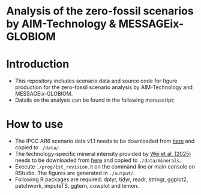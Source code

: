 # Analysis of the zero-fossil scenarios by AIM-Technology & MESSAGEix-GLOBIOM

# Introduction
- This repository includes scenario data and source code for figure production for the zero-fossil scenario analysis by AIM-Technology and MESSAGEix-GLOBIOM.
- Datails on the analysis can be found in the following manuscript:

# How to use
- The IPCC AR6 scenario data v1.1 needs to be downloaded from [here](https://data.ene.iiasa.ac.at/ar6/) and copied to `./data/`.
- The technology-specific mineral intensity provided by [Wei et al. (2025)](https://www.nature.com/articles/s41558-025-02373-3) needs to be downloaded from [here](https://zenodo.org/records/17195662) and copied to `./data/minerals`.
- Execute `./prog/1st_revision.R` on the command line or main console on RStudio. The figures are generated in `./output/`.
- Following R packages are required: dplyr, tidyr, readr, stringr, ggplot2, patchwork, imputeTS, ggtern, cowplot and lemon.